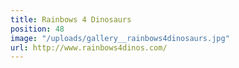 ```yaml
---
title: Rainbows 4 Dinosaurs
position: 48
image: "/uploads/gallery__rainbows4dinosaurs.jpg"
url: http://www.rainbows4dinos.com/
---
```


